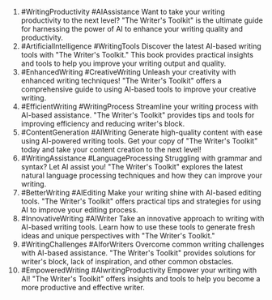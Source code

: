 1. #WritingProductivity #AIAssistance Want to take your writing productivity to the next level? "The Writer's Toolkit" is the ultimate guide for harnessing the power of AI to enhance your writing quality and productivity.
2. #ArtificialIntelligence #WritingTools Discover the latest AI-based writing tools with "The Writer's Toolkit." This book provides practical insights and tools to help you improve your writing output and quality.
3. #EnhancedWriting #CreativeWriting Unleash your creativity with enhanced writing techniques! "The Writer's Toolkit" offers a comprehensive guide to using AI-based tools to improve your creative writing.
4. #EfficientWriting #WritingProcess Streamline your writing process with AI-based assistance. "The Writer's Toolkit" provides tips and tools for improving efficiency and reducing writer's block.
5. #ContentGeneration #AIWriting Generate high-quality content with ease using AI-powered writing tools. Get your copy of "The Writer's Toolkit" today and take your content creation to the next level!
6. #WritingAssistance #LanguageProcessing Struggling with grammar and syntax? Let AI assist you! "The Writer's Toolkit" explores the latest natural language processing techniques and how they can improve your writing.
7. #BetterWriting #AIEditing Make your writing shine with AI-based editing tools. "The Writer's Toolkit" offers practical tips and strategies for using AI to improve your editing process.
8. #InnovativeWriting #AIWriter Take an innovative approach to writing with AI-based writing tools. Learn how to use these tools to generate fresh ideas and unique perspectives with "The Writer's Toolkit."
9. #WritingChallenges #AIforWriters Overcome common writing challenges with AI-based assistance. "The Writer's Toolkit" provides solutions for writer's block, lack of inspiration, and other common obstacles.
10. #EmpoweredWriting #AIwritingProductivity Empower your writing with AI! "The Writer's Toolkit" offers insights and tools to help you become a more productive and effective writer.
